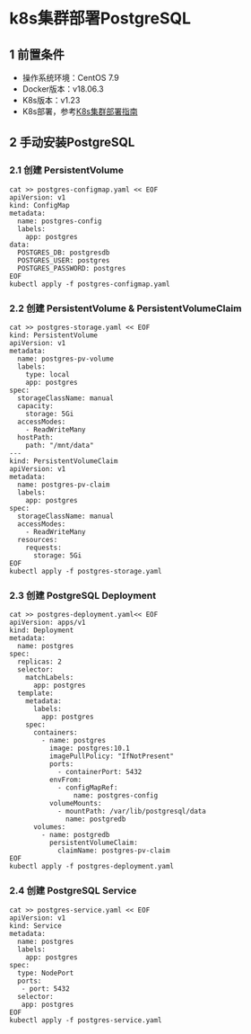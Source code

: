 # k8s集群部署PostgreSQL
## 1 前置条件
- 操作系统环境：CentOS 7.9
- Docker版本：v18.06.3
- K8s版本：v1.23
- K8s部署，参考[K8s集群部署指南](./K8sClusterDeployment.md)

## 2 手动安装PostgreSQL
### 2.1 创建 PersistentVolume
```
cat >> postgres-configmap.yaml << EOF
apiVersion: v1
kind: ConfigMap
metadata:
  name: postgres-config
  labels:
    app: postgres
data:
  POSTGRES_DB: postgresdb
  POSTGRES_USER: postgres
  POSTGRES_PASSWORD: postgres
EOF
kubectl apply -f postgres-configmap.yaml
```
### 2.2 创建 PersistentVolume & PersistentVolumeClaim
```
cat >> postgres-storage.yaml << EOF
kind: PersistentVolume
apiVersion: v1
metadata:
  name: postgres-pv-volume
  labels:
    type: local
    app: postgres
spec:
  storageClassName: manual
  capacity:
    storage: 5Gi
  accessModes:
    - ReadWriteMany
  hostPath:
    path: "/mnt/data"
---
kind: PersistentVolumeClaim
apiVersion: v1
metadata:
  name: postgres-pv-claim
  labels:
    app: postgres
spec:
  storageClassName: manual
  accessModes:
    - ReadWriteMany
  resources:
    requests:
      storage: 5Gi
EOF
kubectl apply -f postgres-storage.yaml
```
### 2.3 创建 PostgreSQL Deployment
```
cat >> postgres-deployment.yaml<< EOF
apiVersion: apps/v1
kind: Deployment
metadata:
  name: postgres
spec:
  replicas: 2
  selector:
    matchLabels:
      app: postgres
  template:
    metadata:
      labels:
        app: postgres
    spec:
      containers:
        - name: postgres
          image: postgres:10.1
          imagePullPolicy: "IfNotPresent"
          ports:
            - containerPort: 5432
          envFrom:
            - configMapRef:
                name: postgres-config
          volumeMounts:
            - mountPath: /var/lib/postgresql/data
              name: postgredb
      volumes:
        - name: postgredb
          persistentVolumeClaim:
            claimName: postgres-pv-claim
EOF
kubectl apply -f postgres-deployment.yaml
```
### 2.4 创建 PostgreSQL Service
```
cat >> postgres-service.yaml << EOF
apiVersion: v1
kind: Service
metadata:
  name: postgres
  labels:
    app: postgres
spec:
  type: NodePort
  ports:
   - port: 5432
  selector:
   app: postgres
EOF
kubectl apply -f postgres-service.yaml
```
